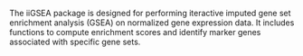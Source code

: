 The iiGSEA package is designed for performing iteractive imputed gene set enrichment analysis (GSEA) on normalized gene expression data. It includes functions to compute enrichment scores and identify marker genes associated with specific gene sets.
